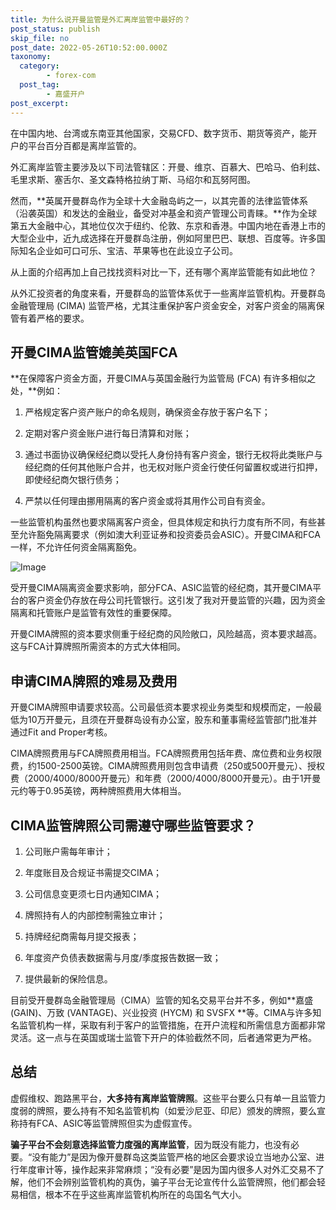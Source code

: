 ```yaml
---
title: 为什么说开曼监管是外汇离岸监管中最好的？
post_status: publish
skip_file: no
post_date: 2022-05-26T10:52:00.000Z
taxonomy:
  category:
        - forex-com
  post_tag:
        - 嘉盛开户
post_excerpt: 
---
```

在中国内地、台湾或东南亚其他国家，交易CFD、数字货币、期货等资产，能开户的平台百分百都是离岸监管的。

外汇离岸监管主要涉及以下司法管辖区：开曼、维京、百慕大、巴哈马、伯利兹、毛里求斯、塞舌尔、圣文森特格拉纳丁斯、马绍尔和瓦努阿图。

然而，**英属开曼群岛作为全球十大金融岛屿之一，以其完善的法律监管体系（沿袭英国）和发达的金融业，备受对冲基金和资产管理公司青睐。**作为全球第五大金融中心，其地位仅次于纽约、伦敦、东京和香港。中国内地在香港上市的大型企业中，近九成选择在开曼群岛注册，例如阿里巴巴、联想、百度等。许多国际知名企业如可口可乐、宝洁、苹果等也在此设立子公司。

从上面的介绍再加上自己找找资料对比一下，还有哪个离岸监管能有如此地位？

从外汇投资者的角度来看，开曼群岛的监管体系优于一些离岸监管机构。开曼群岛金融管理局 (CIMA) 监管严格，尤其注重保护客户资金安全，对客户资金的隔离保管有着严格的要求。

## 开曼CIMA监管媲美英国FCA

**在保障客户资金方面，开曼CIMA与英国金融行为监管局 (FCA) 有许多相似之处，**例如：

1. 严格规定客户资产账户的命名规则，确保资金存放于客户名下；

1. 定期对客户资金账户进行每日清算和对账；

1. 通过书面协议确保经纪商以受托人身份持有客户资金，银行无权将此类账户与经纪商的任何其他账户合并，也无权对账户资金行使任何留置权或进行扣押，即使经纪商欠银行债务；

1. 严禁以任何理由挪用隔离的客户资金或将其用作公司自有资金。

一些监管机构虽然也要求隔离客户资金，但具体规定和执行力度有所不同，有些甚至允许豁免隔离要求（例如澳大利亚证券和投资委员会ASIC）。开曼CIMA和FCA一样，不允许任何资金隔离豁免。

![Image](https://prod-files-secure.s3.us-west-2.amazonaws.com/39ed1227-6d7d-4570-be36-9ccd4a2c4241/bd849744-3fcb-4a37-8312-357962c8f065/image.png?X-Amz-Algorithm=AWS4-HMAC-SHA256&X-Amz-Content-Sha256=UNSIGNED-PAYLOAD&X-Amz-Credential=ASIAZI2LB466V3UYEPQS%2F20250916%2Fus-west-2%2Fs3%2Faws4_request&X-Amz-Date=20250916T221348Z&X-Amz-Expires=3600&X-Amz-Security-Token=IQoJb3JpZ2luX2VjEB4aCXVzLXdlc3QtMiJHMEUCIFpxHMQKYQtbPVifVVIBODUuO8ehkBvmrK54s%2BzpqvsGAiEA0XLcQ997QBZ05dVtOOqAneVMav2Y%2BAPgaKVKti7gq%2FEqiAQIl%2F%2F%2F%2F%2F%2F%2F%2F%2F%2F%2FARAAGgw2Mzc0MjMxODM4MDUiDGg1O4ocJ7q1fVC%2FNircA1o%2FcSYXaf0EWIpK4kcDc51XwueGZ4BxV0pqpI4RrdRz3jMSkn1dKAG9yW8yQfHVqwZF0SdoOPn4JjkvRyjEPARnhRB2pi%2BeBdxK8yC5LLrroMVqvFPjvPHBoRQ9ahjtQA8ABSEs2aeyK9a2hL9Pxd%2F2ENnJNIfkAQqdjp3bTHLjPAAVN7tije1fkyF8Eksdmba4blR07MCH9AdTg39b1owPydnO9l%2FlXCUV687TYvNKo3Tw%2F8tEkU3PYtbOJvlHoKtfI3H37VBY%2FJxDnlkH6na7sLIw7orSqHl%2B88mbHlfgES%2FwlvrxsXNAPP6a0QVf8l7XT1dMemHkdq%2BstUSG6tjURyuGmAED7wlSe5q7KI6CcYLgMqAabsH5%2BqzzKSxR8DZPRVrjO0SBWEkGNzlPpw%2BrzmwFcSD%2FuA8w1UIVXMsGoIVori9CWvt2i%2FsEFbnnyzVWeVsCQKnTgv4B8S3RgOzL7sW%2BZs3OFpCzWgWmSRxGOWGlS7eNm%2FdnfCYqlxdpkwBVeWgG1MKjwNi7RGBUPjE%2FkwP3PAQ0ibbDoAlWDcp90E6wmoIABKGyElcnciV9AX6R74ncLcexqYIDOhVF1zT8xUrWXimkZpysWl2AimvRsQ309nqJxCK5n%2BmjMN%2B%2Bp8YGOqUB6ol38RDyFRMwwiO3C59li9%2FVbiHh9UOvQ28ZLg14HwJv79icC1RfElM4dOjr08awILWZQvUr33fIuUar9yb2AVT7Trsa1qcR2STgepp%2Bvgd%2F9rz3qqSgkqEJjGXZ%2F7%2FEauoqyeT%2BQRwqj6ytz2TaTWtIIcQLOQ%2B8a6tCuCwu2nB1sWR%2BU5VM8ZbD6WjTBhJpAxPeJJ1458y0%2FboMEFKd3Tx2FkXD&X-Amz-Signature=4af62fd419cbd52997d65cc375b753398ad564e499938af5d0a8955e678f240b&X-Amz-SignedHeaders=host&x-amz-checksum-mode=ENABLED&x-id=GetObject)

受开曼CIMA隔离资金要求影响，部分FCA、ASIC监管的经纪商，其开曼CIMA平台的客户资金仍存放在母公司托管银行。这引发了我对开曼监管的兴趣，因为资金隔离和托管账户是监管有效性的重要保障。

开曼CIMA牌照的资本要求侧重于经纪商的风险敞口，风险越高，资本要求越高。这与FCA计算牌照所需资本的方式大体相同。

## **申请CIMA牌照的难易及费用**

开曼CIMA牌照申请要求较高。公司最低资本要求视业务类型和规模而定，一般最低为10万开曼元，且须在开曼群岛设有办公室，股东和董事需经监管部门批准并通过Fit and Proper考核。

CIMA牌照费用与FCA牌照费用相当。FCA牌照费用包括年费、席位费和业务权限费，约1500-2500英镑。CIMA牌照费用则包含申请费（250或500开曼元）、授权费（2000/4000/8000开曼元）和年费（2000/4000/8000开曼元）。由于1开曼元约等于0.95英镑，两种牌照费用大体相当。

## CIMA监管牌照公司需遵守哪些监管要求？

1. 公司账户需每年审计；

1. 年度账目及合规证书需提交CIMA；

1. 公司信息变更须七日内通知CIMA；

1. 牌照持有人的内部控制需独立审计；

1. 持牌经纪商需每月提交报表；

1. 年度资产负债表数据需与月度/季度报告数据一致；

1. 提供最新的保险信息。

目前受开曼群岛金融管理局（CIMA）监管的知名交易平台并不多，例如**嘉盛 (GAIN)、万致 (VANTAGE)、兴业投资 (HYCM) 和 SVSFX **等。CIMA与许多知名监管机构一样，采取有利于客户的监管措施，在开户流程和所需信息方面都非常灵活。这一点与在英国或瑞士监管下开户的体验截然不同，后者通常更为严格。

## 总结

虚假维权、跑路黑平台，**大多持有离岸监管牌照**。这些平台要么只有单一且监管力度弱的牌照，要么持有不知名监管机构（如爱沙尼亚、印尼）颁发的牌照，要么宣称持有FCA、ASIC等监管牌照但实为虚假宣传。

**骗子平台不会刻意选择监管力度强的离岸监管**，因为既没有能力，也没有必要。“没有能力”是因为像开曼群岛这类监管严格的地区会要求设立当地办公室、进行年度审计等，操作起来非常麻烦；“没有必要”是因为国内很多人对外汇交易不了解，他们不会辨别监管机构的真伪，骗子平台无论宣传什么监管牌照，他们都会轻易相信，根本不在乎这些离岸监管机构所在的岛国名气大小。